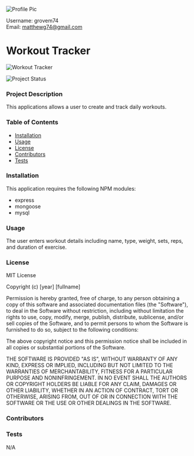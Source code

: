 ![Profile Pic](https://avatars2.githubusercontent.com/u/56848742?v=4) 
  
Username: grovem74<br>
Email: matthewg74@gmail.com<br>
     
# Workout Tracker

![Workout Tracker](/images/TeamTracker.gif)

![Project Status](https://img.shields.io/badge/status-in_progress-orange)&nbsp;     

### Project Description
This applications allows a user to create and track daily workouts. 

### Table of Contents
* [Installation](#installation)
* [Usage](#usage)
* [License](#tests)
* [Contributors](#contributors)
* [Tests](#tests)

### Installation
This application requires the following NPM modules:

* express
* mongoose
* mysql

### Usage
The user enters workout details including name, type, weight, sets, reps, and duration of exercise.

### License
MIT License  

Copyright (c) [year] [fullname]

Permission is hereby granted, free of charge, to any person obtaining a copy
of this software and associated documentation files (the "Software"), to deal
in the Software without restriction, including without limitation the rights
to use, copy, modify, merge, publish, distribute, sublicense, and/or sell
copies of the Software, and to permit persons to whom the Software is
furnished to do so, subject to the following conditions:

The above copyright notice and this permission notice shall be included in all
copies or substantial portions of the Software.

THE SOFTWARE IS PROVIDED "AS IS", WITHOUT WARRANTY OF ANY KIND, EXPRESS OR
IMPLIED, INCLUDING BUT NOT LIMITED TO THE WARRANTIES OF MERCHANTABILITY,
FITNESS FOR A PARTICULAR PURPOSE AND NONINFRINGEMENT. IN NO EVENT SHALL THE
AUTHORS OR COPYRIGHT HOLDERS BE LIABLE FOR ANY CLAIM, DAMAGES OR OTHER
LIABILITY, WHETHER IN AN ACTION OF CONTRACT, TORT OR OTHERWISE, ARISING FROM,
OUT OF OR IN CONNECTION WITH THE SOFTWARE OR THE USE OR OTHER DEALINGS IN THE
SOFTWARE.

### Contributors


### Tests
N/A